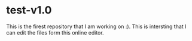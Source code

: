 # test-v1.0
This is the firest repository that I am working on :).
This is intersting that I can edit the files form this online editor.
